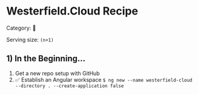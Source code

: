 # Westerfield.Cloud Recipe

Category: :ramen:

Serving size: `(n+1)`

## 1) In the Beginning...

1. Get a new repo setup with GitHub
2. :white_check_mark: Establish an Angular workspace `$ ng new --name westerfield-cloud --directory . --create-application false`
